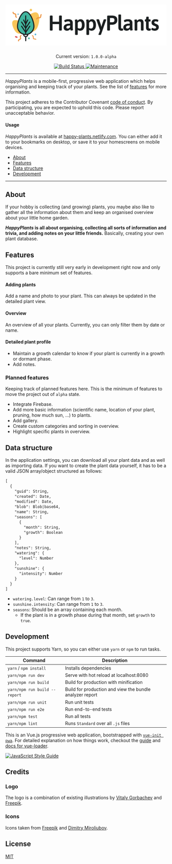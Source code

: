 <h1 align="center">
  <img src="resources/logo-readme.png" alt="HappyPlants 🌵🌱" />
</h1>

<p align="center">
  Current version: <code>1.0.0-alpha</code>
</p>

<p align="center">
  <a href="https://travis-ci.com/morkro/happy-plants">
    <img src="https://travis-ci.com/morkro/happy-plants.svg?token=jraMM7KwaR9EEq8wiKZk&branch=master)" alt="Build Status" />
    <img src="https://img.shields.io/maintenance/yes/2018.svg" alt="Maintenance" />
  </a>
</p>

---

_HappyPlants_ is a mobile-first, progressive web application which helps organising and keeping track of your plants. See the list of [features](#features) for more information.

This project adheres to the Contributor Covenant [code of conduct](CODE_OF_CONDUCT.md).
By participating, you are expected to uphold this code. Please report unacceptable behavior.

#### Usage
_HappyPlants_ is available at [happy-plants.netlify.com](https://happy-plants.netlify.com). You can either add it to your bookmarks on desktop, or save it to your homescreens on mobile devices.

-   [About](#about)
-   [Features](#features)
-   [Data structure](#data-structure)
-   [Development](#development)

---

## About
If your hobby is collecting (and growing) plants, you maybe also like to gather all the information about them and keep an organised overview about your little home garden.

**_HappyPlants_ is all about organising, collecting all sorts of information and trivia, and adding notes on your little friends.** Basically, creating your own plant database.

## Features
This project is currently still very early in development right now and only supports a bare minimum set of features.

#### Adding plants
Add a name and photo to your plant. This can always be updated in the detailed plant view.

#### Overview
An overview of all your plants. Currently, you can only filter them by date or name.

#### Detailed plant profile
-   Maintain a growth calendar to know if your plant is currently in a growth or dormant phase.
-   Add notes.

### Planned features
Keeping track of planned features here. This is the minimum of features to move the project out of `alpha` state.

-   Integrate Firebase.
-   Add more basic information (scientific name, location of your plant, pruning, how much sun, ...) to plants.
-   Add gallery.
-   Create custom categories and sorting in overview.
-   Highlight specific plants in overview.

## Data structure
In the application settings, you can download all your plant data and as well as importing data. If you want to create the plant data yourself, it has to be a valid JSON array/object structured as follows:

```
[
  {
    "guid": String,
    "created": Date,
    "modified": Date,
    "blob": Blob|base64,
    "name": String,
    "seasons": [
      {
        "month": String,
        "growth": Boolean
      }
    ],
    "notes": String,
    "watering": {
      "level": Number
    },
    "sunshine": {
      "intensity": Number
    }
  }
]
```

-   `watering.level`: Can range from `1` to `3`.
-   `sunshine.intensity`: Can range from `1` to `3`.
-   `seasons`: Should be an array containing each month.
    -   If the plant is in a growth phase during that month, set `growth` to `true`.

## Development
This project supports Yarn, so you can either use `yarn` or `npm` to run tasks.

| Command | Description |
| ------- | ----------- |
| `yarn` / `npm install` | Installs dependencies |
| `yarn/npm run dev` | Serve with hot reload at localhost:8080 |
| `yarn/npm run build` | Build for production with minification |
| `yarn/npm run build --report` | Build for production and view the bundle analyzer report |
| `yarn/npm run unit` | Run unit tests |
| `yarn/npm run e2e` | Run end-to-end tests |
| `yarn/npm test` | Run all tests |
| `yarn/npm lint` | Runs `Standard` over all `.js` files |

This is an Vue.js progressive web application, bootstrapped with [`vue-init pwa`](https://github.com/vuejs-templates/pwa). For detailed explanation on how things work, checkout the [guide](http://vuejs-templates.github.io/webpack/) and [docs for vue-loader](http://vuejs.github.io/vue-loader).

[![JavaScript Style Guide](https://cdn.rawgit.com/standard/standard/master/badge.svg)](https://github.com/standard/standard)

## Credits
### Logo
The logo is a combination of existing illustrations by [Vitaly Gorbachev](https://www.flaticon.com/authors/vitaly-gorbachev) and [Freepik](https://www.flaticon.com/authors/freepik).

### Icons
Icons taken from [Freepik](http://www.freepik.com) and [Dimitry Miroliubov](http://www.flaticon.com/authors/dimitry-miroliubov).

## License
[MIT](https:/github.com/morkro/happy-plants/LICENSE)
